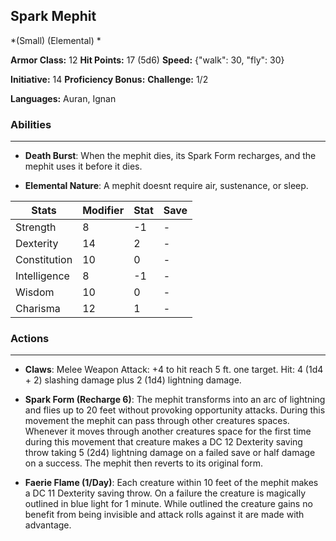 ## Spark Mephit
*(Small) (Elemental) *

**Armor Class:** 12
**Hit Points:** 17 (5d6)
**Speed:** {"walk": 30, "fly": 30}

**Initiative:** 14
**Proficiency Bonus:**
**Challenge:** 1/2

**Languages:** Auran, Ignan

### Abilities
 --- 
- **Death Burst**: When the mephit dies, its Spark Form recharges, and the mephit uses it before it dies.

- **Elemental Nature**: A mephit doesnt require air, sustenance, or sleep.



| Stats | Modifier | Stat | Save
| ---- | ---- | ---- | ---- |
| Strength | 8 | -1 | - |
| Dexterity | 14 | 2 | - |
| Constitution | 10 | 0 | - |
| Intelligence | 8 | -1 | - |
| Wisdom | 10 | 0 | - |
| Charisma | 12 | 1 | - |

### Actions
 --- 
- **Claws**: Melee Weapon Attack: +4 to hit  reach 5 ft.  one target. Hit: 4 (1d4 + 2) slashing damage plus 2 (1d4) lightning damage.

- **Spark Form (Recharge 6)**: The mephit transforms into an arc of lightning and flies up to 20 feet without provoking opportunity attacks. During this movement  the mephit can pass through other creatures spaces. Whenever it moves through another creatures space for the first time during this movement  that creature makes a DC 12 Dexterity saving throw  taking 5 (2d4) lightning damage on a failed save or half damage on a success. The mephit then reverts to its original form.

- **Faerie Flame (1/Day)**: Each creature within 10 feet of the mephit makes a DC 11 Dexterity saving throw. On a failure  the creature is magically outlined in blue light for 1 minute. While outlined  the creature gains no benefit from being invisible and attack rolls against it are made with advantage.


